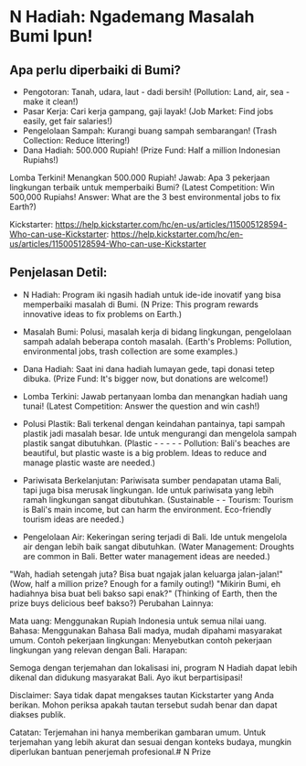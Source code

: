 # N Hadiah: Ngademang Masalah Bumi Ipun!
## Apa perlu diperbaiki di Bumi?

- Pengotoran: Tanah, udara, laut - dadi bersih! (Pollution: Land, air, sea - make it clean!)
- Pasar Kerja: Cari kerja gampang, gaji layak! (Job Market: Find jobs easily, get fair salaries!)
- Pengelolaan Sampah: Kurangi buang sampah sembarangan! (Trash Collection: Reduce littering!)
- Dana Hadiah: 500.000 Rupiah! (Prize Fund: Half a million Indonesian Rupiahs!)

Lomba Terkini! Menangkan 500.000 Rupiah! Jawab: Apa 3 pekerjaan lingkungan terbaik untuk memperbaiki Bumi? (Latest Competition: Win 500,000 Rupiahs! Answer: What are the 3 best environmental jobs to fix Earth?)

Kickstarter: https://help.kickstarter.com/hc/en-us/articles/115005128594-Who-can-use-Kickstarter: https://help.kickstarter.com/hc/en-us/articles/115005128594-Who-can-use-Kickstarter

## Penjelasan Detil:

- N Hadiah: Program iki ngasih hadiah untuk ide-ide inovatif yang bisa memperbaiki masalah di Bumi. (N Prize: This program rewards innovative ideas to fix problems on Earth.)
- Masalah Bumi: Polusi, masalah kerja di bidang lingkungan, pengelolaan sampah adalah beberapa contoh masalah. (Earth's Problems: Pollution, environmental jobs, trash collection are some examples.)
- Dana Hadiah: Saat ini dana hadiah lumayan gede, tapi donasi tetep dibuka. (Prize Fund: It's bigger now, but donations are welcome!)
- Lomba Terkini: Jawab pertanyaan lomba dan menangkan hadiah uang tunai! (Latest Competition: Answer the question and win cash!)

- Polusi Plastik: Bali terkenal dengan keindahan pantainya, tapi sampah plastik jadi masalah besar. Ide untuk mengurangi dan mengelola sampah plastik sangat dibutuhkan. (Plastic - - - - - Pollution: Bali's beaches are beautiful, but plastic waste is a big problem. Ideas to reduce and manage plastic waste are needed.)
- Pariwisata Berkelanjutan: Pariwisata sumber pendapatan utama Bali, tapi juga bisa merusak lingkungan. Ide untuk pariwisata yang lebih ramah lingkungan sangat dibutuhkan. (Sustainable - - Tourism: Tourism is Bali's main income, but can harm the environment. Eco-friendly tourism ideas are needed.)
- Pengelolaan Air: Kekeringan sering terjadi di Bali. Ide untuk mengelola air dengan lebih baik sangat dibutuhkan. (Water Management: Droughts are common in Bali. Better water management ideas are needed.)


"Wah, hadiah setengah juta? Bisa buat ngajak jalan keluarga jalan-jalan!" (Wow, half a million prize? Enough for a family outing!)
"Mikirin Bumi, eh hadiahnya bisa buat beli bakso sapi enak?" (Thinking of Earth, then the prize buys delicious beef bakso?)
Perubahan Lainnya:

Mata uang: Menggunakan Rupiah Indonesia untuk semua nilai uang.
Bahasa: Menggunakan Bahasa Bali madya, mudah dipahami masyarakat umum.
Contoh pekerjaan lingkungan: Menyebutkan contoh pekerjaan lingkungan yang relevan dengan Bali.
Harapan:

Semoga dengan terjemahan dan lokalisasi ini, program N Hadiah dapat lebih dikenal dan didukung masyarakat Bali. Ayo ikut berpartisipasi!

Disclaimer: Saya tidak dapat mengakses tautan Kickstarter yang Anda berikan. Mohon periksa apakah tautan tersebut sudah benar dan dapat diakses publik.

Catatan: Terjemahan ini hanya memberikan gambaran umum. Untuk terjemahan yang lebih akurat dan sesuai dengan konteks budaya, mungkin diperlukan bantuan penerjemah profesional.# N Prize

